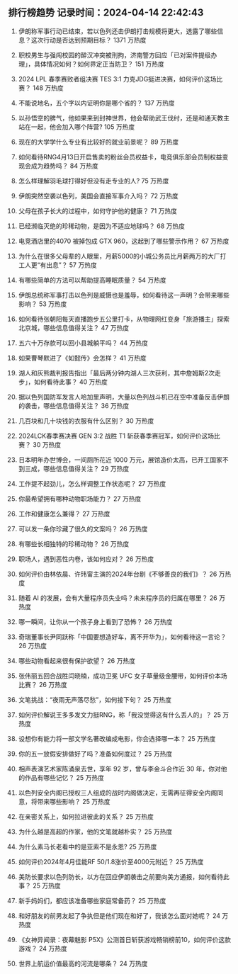 
## 排行榜趋势 记录时间：2024-04-14 22:42:43
  
  1. 伊朗称军事行动已结束，若以色列还击伊朗打击规模将更大，透露了哪些信息？这次行动是否达到预期目标？ 1371 万热度
    
  2. 职校男生与强闯校园的醉汉冲突被刑拘，济南警方回应「已对案件提级办理」，具体情况如何？如何界定正当防卫？ 151 万热度
    
  3. 2024 LPL 春季赛败者组决赛 TES 3:1 力克JDG挺进决赛，如何评价这场比赛？ 148 万热度
    
  4. 不能说地名，五个字以内证明你是哪个省的？ 137 万热度
    
  5. 以孙悟空的脾气，他如果来到封神世界，他会帮助武王伐纣，还是和通天教主站在一起，他会加入哪个阵营? 105 万热度
    
  6. 现在的大学学什么专业有比较好的就业前景呢？ 89 万热度
    
  7. 如何看待RNG4月13日开启售卖的粉丝会员权益卡，电竞俱乐部会员制权益变现会成为趋势吗？ 84 万热度
    
  8. 怎么样理解羽毛球打得好但没有走专业的人? 75 万热度
    
  9. 伊朗突然空袭以色列，美国会直接军事介入吗？ 72 万热度
    
  10. 父母在孩子长大的过程中，如何守护他的健康？ 71 万热度
    
  11. 已经濒临灭绝的珍稀动物，是因为不适应地球吗？ 68 万热度
    
  12. 电竞酒店里的4070 被掉包成 GTX 960，这起到了哪些警示作用？ 67 万热度
    
  13. 为什么在很多父母辈的人眼里，月薪5000的小城公务员比月薪两万的大厂打工人更“有出息”？ 57 万热度
    
  14. 有哪些简单的方法可以帮助提高睡眠质量？ 54 万热度
    
  15. 伊朗总统称军事打击以色列是威慑也是羞辱，如何看待这一声明？会带来哪些影响？ 53 万热度
    
  16. 如何看待张朝阳每天直播跑步五公里打卡，从物理网红变身「旅游播主」探索北京城，哪些信息值得关注？ 47 万热度
    
  17. 五六十万存款可以回小县城躺平吗？ 44 万热度
    
  18. 如果曹琴默进了《如懿传》会怎样？ 41 万热度
    
  19. 湖人和灰熊裁判报告指出「最后两分钟内湖人三次获利，其中詹姆斯2次走步」，如何看待此事？ 40 万热度
    
  20. 据以色列国防军发言人哈加里声明，大量以色列战斗机已在空中准备反击伊朗的袭击，哪些信息值得关注？ 36 万热度
    
  21. 几百块和几十块钱的衣服有什么区别？ 30 万热度
    
  22. 2024LCK春季赛决赛 GEN 3:2 战胜 T1 斩获春季赛冠军，如何评价这场比赛？ 30 万热度
    
  23. 日本明年办世博会，一间厕所花近 1000 万元，展馆造价太高，已开工国家不到三成，哪些信息值得关注？ 29 万热度
    
  24. 工作提不起劲儿，怎么样调整工作状态呢？ 27 万热度
    
  25. 你最希望拥有哪种动物职场能力？ 27 万热度
    
  26. 工作和健康怎么兼得？ 27 万热度
    
  27. 可以发一条你珍藏了很久的文案吗？ 26 万热度
    
  28. 有哪些长相独特的珍稀动物？ 26 万热度
    
  29. 职场人，遇到恶性内卷，该如何应对？ 26 万热度
    
  30. 如何评价由林依晨、许玮甯主演的2024年台剧《不够善良的我们》？ 26 万热度
    
  31. 随着 AI 的发展，会有大量程序员失业吗？未来程序员的归属在哪里？ 26 万热度
    
  32. 哪一瞬间，让你从一个孩子身上看到了恐怖？ 26 万热度
    
  33. 奇瑞董事长尹同跃称「中国要想造好车，离不开华为」，如何看待这一言论？ 26 万热度
    
  34. 哪些动物看起来很有保护欲望？ 26 万热度
    
  35. 张伟丽五回合战胜闫晓楠，成功卫冕 UFC 女子草量级金腰带，如何评价本场比赛？ 26 万热度
    
  36. 文笔挑战：“夜雨无声落尽愁”，如何接下句？ 25 万热度
    
  37. 如何评价解说王多多发文力挺RNG，称「我没觉得这有什么丢人的」？ 25 万热度
    
  38. 设想你有能力将一部文学名著改编成电影，你会选择哪一本？ 25 万热度
    
  39. 你的五一放假安排做好了吗？准备如何度过？ 25 万热度
    
  40. 相声表演艺术家陈涌泉去世，享年 92 岁，曾与李金斗合作近 30 年，你对他的作品有哪些记忆？ 25 万热度
    
  41. 以色列安全内阁已授权三人组成的战时内阁做决定，无需再征得安全内阁同意，将带来哪些影响？ 25 万热度
    
  42. 在亲密关系上，如何拉进彼此的关系？ 25 万热度
    
  43. 为什么越是高超的作家，他的文笔就越朴实？ 25 万热度
    
  44. 为什么素马长老看中的是亚索不是永恩? 25 万热度
    
  45. 如何评价2024年4月佳能RF 50/1.8涨价至4000元附近？ 25 万热度
    
  46. 美防长要求以色列防长，以方在回应伊朗袭击之前要向美方通报，如何看待此事？ 25 万热度
    
  47. 新手妈妈们，都应该准备哪些家庭常备药？ 25 万热度
    
  48. 和好朋友的前男友起了争执但是他们现在和好了，我该怎么面对她呢？ 24 万热度
    
  49. 《女神异闻录：夜幕魅影 P5X》公测首日斩获游戏畅销榜前10，如何评价这款游戏？ 24 万热度
    
  50. 世界上航运价值最高的河流是哪条？ 24 万热度
    
